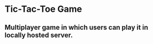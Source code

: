 <h1> <b> Tic-Tac-Toe Game </b> </h1>
<h2> Multiplayer game in which users can play it in locally hosted server.</h2>
